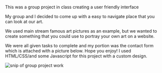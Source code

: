 This was a group project in class creating a user friendly interface

My group and I decided to come up with a easy to navigate place that you can look at our art.

We used main stream famous art pictures as an example, but we wanted to create something that you could use to portray your own art on a website.

We were all given tasks to complete and my portion was the contact form which is attached with a picture below. Hope you enjoy! I used HTML/CSS/and some Javascript for this project with a custom design.

![snip of group project work](https://user-images.githubusercontent.com/106705486/195430678-df73334a-42a8-46a2-949d-6460fecd6997.PNG)

